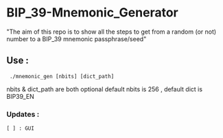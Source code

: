 # BIP_39-Mnemonic_Generator

"The aim of this repo is to show all the steps to get from a random (or not) number to a BIP_39 mnemonic passphrase/seed"

##  Use :

```
 ./mnemonic_gen [nbits] [dict_path]
```
 nbits & dict_path are both optional default nbits is 256 , default dict is BIP39_EN

### Updates :

````
[ ] : GUI 
````
